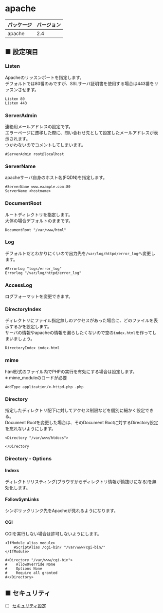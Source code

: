 # apache
|パッケージ|バージョン|
|:---|:---|
|apache|2.4|

## ■ 設定項目
### Listen
Apacheのリッスンポートを指定します。  
デフォルトでは80番のみですが、SSLサーバ証明書を使用する場合は443番をリッスンさせます。
```
Listen 80
Listen 443
```
### ServerAdmin
連絡用メールアドレスの設定です。  
エラーページに遷移した際に、問い合わせ先として設定したメールアドレスが表示されます。  
つかわないのでコメントしてしまいます。
```
#ServerAdmin root@localhost
```
### ServerName
apacheサーバ自身のホスト名(FQDN)を指定します。
```
#ServerName www.example.com:80
ServerName <hostname>
```
### DocumentRoot
ルートディレクトリを指定します。  
大体の場合デフォルトのままです。
```
DocumentRoot "/var/www/html"
```
### Log
デフォルトだとわかりにくいので出力先を`/var/log/httpd/error_log`へ変更します。
```
#ErrorLog "logs/error_log"
Errorlog "/var/log/httpd/error_log"
```
### AccessLog
ログフォーマットを変更できます。
### DirectoryIndex
ディレクトリにファイル指定無しのアクセスがあった場合に、どのファイルを表示するかを設定します。  
サーバの情報やapacheの情報を漏らしたくないので空の`index.html`を作ってしまいましょう。
```
DirectoryIndex index.html
```
### mime
html形式のファイル内でPHPの実行を有効にする場合は設定します。  
※ mime_moduleのロードが必要
```
AddType application/x-httpd-php .php
```
### Directory
指定したディレクトリ配下に対してアクセス制限などを個別に細かく設定できる。  
Document Rootを変更した場合は、そのDocument Rootに対するDirectory設定を忘れないようにします。
```
<Directory "/var/www/htdocs">

</Directory
```
### Directory - Options
#### Indexs
ディレクトリリスティング(ブラウザからディレクトリ情報が筒抜けになる)を無効化します。
#### FollowSymLinks
シンボリックリンク先をApacheが見れるようになります。
#### CGI
CGIを実行しない場合は許可しないようにします。
```
<IfModule alias_module>
    #ScriptAlias /cgi-bin/ "/var/www/cgi-bin/"
</IfModule>

#<Directory "/var/www/cgi-bin">
#    AllowOverride None
#    Options None
#    Require all granted
#</Directory>
```
## ■ セキュリティ
- [ ] [セキュリティ設定]()

